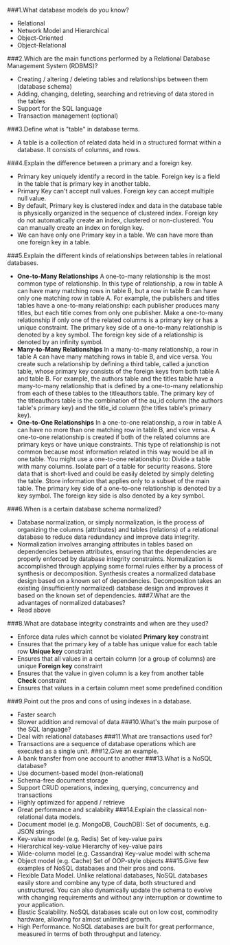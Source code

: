 ###1.What database models do you know?
 - Relational
 - Network Model and Hierarchical
 - Object-Oriented
 - Object-Relational

###2.Which are the main functions performed by a Relational Database Management System (RDBMS)?

 - Creating / altering / deleting tables and relationships between them (database schema)
 - Adding, changing, deleting, searching and retrieving of data stored in the tables
 -  Support for the SQL language
 - Transaction management (optional)

###3.Define what is "table" in database terms.
- A table is a collection of related data held in a structured format within a database. It consists of columns, and rows.

###4.Explain the difference between a primary and a foreign key.
- Primary key uniquely identify a record in the table.	Foreign key is a field in the table that is primary key in another table.
- Primary Key can't accept null values.	Foreign key can accept multiple null value.
- By default, Primary key is clustered index and data in the database table is physically organized in the sequence of clustered index.	Foreign key do not automatically create an index, clustered or non-clustered. You can manually create an index on foreign key.
- We can have only one Primary key in a table.	We can have more than one foreign key in a table.

###5.Explain the different kinds of relationships between tables in relational databases.
- **One-to-Many Relationships**
A one-to-many relationship is the most common type of relationship. In this type of relationship, a row in table A can have many matching rows in table B, but a row in table B can have only one matching row in table A. For example, the publishers and titles tables have a one-to-many relationship: each publisher produces many titles, but each title comes from only one publisher.
Make a one-to-many relationship if only one of the related columns is a primary key or has a unique constraint.
The primary key side of a one-to-many relationship is denoted by a key symbol. The foreign key side of a relationship is denoted by an infinity symbol.
- **Many-to-Many Relationships**
In a many-to-many relationship, a row in table A can have many matching rows in table B, and vice versa. You create such a relationship by defining a third table, called a junction table, whose primary key consists of the foreign keys from both table A and table B. For example, the authors table and the titles table have a many-to-many relationship that is defined by a one-to-many relationship from each of these tables to the titleauthors table. The primary key of the titleauthors table is the combination of the au_id column (the authors table's primary key) and the title_id column (the titles table's primary key).
- **One-to-One Relationships**
In a one-to-one relationship, a row in table A can have no more than one matching row in table B, and vice versa. A one-to-one relationship is created if both of the related columns are primary keys or have unique constraints.
This type of relationship is not common because most information related in this way would be all in one table. You might use a one-to-one relationship to:
Divide a table with many columns.
Isolate part of a table for security reasons.
Store data that is short-lived and could be easily deleted by simply deleting the table.
Store information that applies only to a subset of the main table.
The primary key side of a one-to-one relationship is denoted by a key symbol. The foreign key side is also denoted by a key symbol.

###6.When is a certain database schema normalized?
 - Database normalization, or simply normalization, is the process of organizing the columns (attributes) and tables (relations) of a relational database to reduce data redundancy and improve data integrity.
 -  Normalization involves arranging attributes in tables based on dependencies between attributes, ensuring that the dependencies are properly enforced by database integrity constraints. Normalization is accomplished through applying some formal rules either by a process of synthesis or decomposition. Synthesis creates a normalized database design based on a known set of dependencies. Decomposition takes an existing (insufficiently normalized) database design and improves it based on the known set of dependencies.
###7.What are the advantages of normalized databases?
 - Read above

###8.What are database integrity constraints and when are they used?
- Enforce data rules which cannot be violated **Primary key** constraint
- Ensures that the primary key of a table has unique value for each table row **Unique key** constraint
- Ensures that all values in a certain column (or a group of columns) are unique **Foreign key** constraint
- Ensures that the value in given column is a key from another table **Check** constraint
- Ensures that values in a certain column meet some predefined condition

###9.Point out the pros and cons of using indexes in a database.
- Faster search
- Slower addition and removal of data
###10.What's the main purpose of the SQL language?
- Deal with relational databases
###11.What are transactions used for?
- Transactions are a sequence of database operations which are executed as a single unit.
###12.Give an example.
- A bank transfer from one account to another
###13.What is a NoSQL database?
- Use document-based model (non-relational)
- Schema-free document storage
- Support CRUD operations, indexing, querying, concurrency and transactions
- Highly optimized for append / retrieve
- Great performance and scalability
###14.Explain the classical non-relational data models.
- Document model (e.g. MongoDB, CouchDB): Set of documents, e.g. JSON strings
- Key-value model (e.g. Redis) Set of key-value pairs
- Hierarchical key-value Hierarchy of key-value pairs
- Wide-column model (e.g. Cassandra) Key-value model with schema
- Object model (e.g. Cache) Set of OOP-style objects
###15.Give few examples of NoSQL databases and their pros and cons.
- Flexible Data Model. Unlike relational databases, NoSQL databases easily store and combine any type of data, both structured and unstructured. You can also dynamically update the schema to evolve with changing requirements and without any interruption or downtime to your application.
- Elastic Scalability. NoSQL databases scale out on low cost, commodity hardware, allowing for almost unlimited growth.
- High Performance. NoSQL databases are built for great performance, measured in terms of both throughput and latency.
